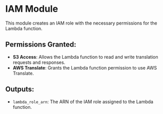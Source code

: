 # IAM Module

This module creates an IAM role with the necessary permissions for the Lambda function.

## Permissions Granted:
- **S3 Access**: Allows the Lambda function to read and write translation requests and responses.
- **AWS Translate**: Grants the Lambda function permission to use AWS Translate.

## Outputs:
- `lambda_role_arn`: The ARN of the IAM role assigned to the Lambda function.
